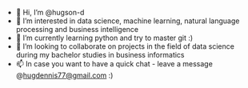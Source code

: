 - 👋 Hi, I’m @hugson-d
- 👀 I’m interested in data science, machine learning, natural language processing and business intelligence 
- 🌱 I’m currently learning python and try to master git :) 
- 💞️ I’m looking to collaborate on projects in the field of data science during my bachelor studies in business informatics 
- 📫 In case you want to have a quick chat - leave a message @hugdennis77@gmail.com :)

<!---
hugson-d/hugson-d is a ✨ special ✨ repository because its `README.md` (this file) appears on your GitHub profile.
You can click the Preview link to take a look at your changes.
--->
